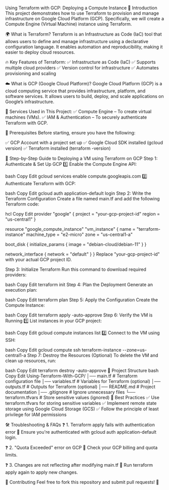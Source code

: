 Using Terraform with GCP: Deploying a Compute Instance
📌 Introduction
This project demonstrates how to use Terraform to provision and manage infrastructure on Google Cloud Platform (GCP). Specifically, we will create a Compute Engine (Virtual Machine) instance using Terraform.

🌍 What is Terraform?
Terraform is an Infrastructure as Code (IaC) tool that allows users to define and manage infrastructure using a declarative configuration language. It enables automation and reproducibility, making it easier to deploy cloud resources.

🔥 Key Features of Terraform:
✅ Infrastructure as Code (IaC)
✅ Supports multiple cloud providers
✅ Version control for infrastructure
✅ Automates provisioning and scaling

☁️ What is GCP (Google Cloud Platform)?
Google Cloud Platform (GCP) is a cloud computing service that provides infrastructure, platform, and software services. It allows users to build, deploy, and scale applications on Google’s infrastructure.

🌟 Services Used in This Project:
✅ Compute Engine – To create virtual machines (VMs).
✅ IAM & Authentication – To securely authenticate Terraform with GCP.

🚀 Prerequisites
Before starting, ensure you have the following:

✅ GCP Account with a project set up
✅ Google Cloud SDK installed (gcloud version)
✅ Terraform installed (terraform -version)

🔧 Step-by-Step Guide to Deploying a VM using Terraform on GCP
Step 1: Authenticate & Set Up GCP
1️⃣ Enable the Compute Engine API:

bash
Copy
Edit
gcloud services enable compute.googleapis.com
2️⃣ Authenticate Terraform with GCP:

bash
Copy
Edit
gcloud auth application-default login
Step 2: Write the Terraform Configuration
Create a file named main.tf and add the following Terraform code:

hcl
Copy
Edit
provider "google" {
  project     = "your-gcp-project-id"
  region      = "us-central1"
}

resource "google_compute_instance" "vm_instance" {
  name         = "terraform-instance"
  machine_type = "e2-micro"
  zone         = "us-central1-a"

  boot_disk {
    initialize_params {
      image = "debian-cloud/debian-11"
    }
  }

  network_interface {
    network = "default"
  }
}
Replace "your-gcp-project-id" with your actual GCP project ID.

Step 3: Initialize Terraform
Run this command to download required providers:

bash
Copy
Edit
terraform init
Step 4: Plan the Deployment
Generate an execution plan:

bash
Copy
Edit
terraform plan
Step 5: Apply the Configuration
Create the Compute Instance:

bash
Copy
Edit
terraform apply -auto-approve
Step 6: Verify the VM is Running
1️⃣ List instances in your GCP project:

bash
Copy
Edit
gcloud compute instances list
2️⃣ Connect to the VM using SSH:

bash
Copy
Edit
gcloud compute ssh terraform-instance --zone=us-central1-a
Step 7: Destroy the Resources (Optional)
To delete the VM and clean up resources, run:

bash
Copy
Edit
terraform destroy -auto-approve
📂 Project Structure
bash
Copy
Edit
Using-Terraform-With-GCP/
│── main.tf              # Terraform configuration file
│── variables.tf         # Variables for Terraform (optional)
│── outputs.tf           # Outputs for Terraform (optional)
│── README.md            # Project documentation
│── .gitignore           # Ignore unnecessary files
└── terraform.tfvars     # Store sensitive values (ignored)
📜 Best Practices
✅ Use terraform.tfvars for storing sensitive variables
✅ Implement remote state storage using Google Cloud Storage (GCS)
✅ Follow the principle of least privilege for IAM permissions

🛠️ Troubleshooting & FAQs
❓ 1. Terraform apply fails with authentication error
🔹 Ensure you're authenticated with gcloud auth application-default login.

❓ 2. "Quota Exceeded" error on GCP
🔹 Check your GCP billing and quota limits.

❓ 3. Changes are not reflecting after modifying main.tf
🔹 Run terraform apply again to apply new changes.

📢 Contributing
Feel free to fork this repository and submit pull requests! 🎉


